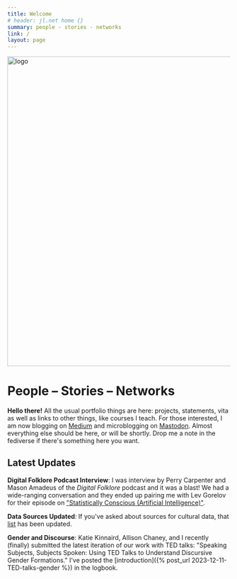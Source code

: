 ```yaml
---
title: Welcome
# header: jl.net home {}
summary: people - stories - networks
link: /
layout: page
---
```


<img src="{{site.url}}/assets/images/people-texts-networks.png" alt="logo" width="700">

# People – Stories – Networks

**Hello there!** All the usual portfolio things are here: projects, statements, vita as well as links to other things, like courses I teach. For those interested, I am now blogging on [Medium](https://medium.com/@johnlaudun) and microblogging on [Mastodon](https://hcommons.social/@johnlaudun). Almost everything else should be here, or will be shortly. Drop me a note in the fediverse if there's something here you want.

## Latest Updates

**Digital Folklore Podcast Interview**: I was interview by Perry Carpenter and Mason Amadeus of the *Digital Folklore* podcast and it was a blast! We had a wide-ranging conversation and they ended up pairing me with Lev Gorelov for their episode on ["Statistically Conscious (Artificial Intelligence)"](https://digitalfolklore.fm/episodes/s2e6).

**Data Sources Updated**: If you've asked about sources for cultural data, that [list](guides/data.html) has been updated.

**Gender and Discourse**: Katie Kinnaird, Allison Chaney, and I recently (finally) submitted the latest iteration of our work with TED talks: "Speaking Subjects, Subjects Spoken: Using TED Talks to Understand Discursive Gender Formations." I've posted the [introduction]({% post_url 2023-12-11-TED-talks-gender %}) in the logbook.

<!-- 
{% for post in posts %}
    {% if post.tags contains "news" %}
        <p class="news"> <b>{{item.title}}</b>: {{item.content | markdownify }} </p>
    {% endif %}
{% endfor %} -->